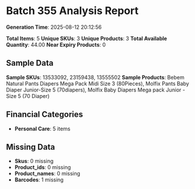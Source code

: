 # Batch 355 Analysis Report

**Generation Time**: 2025-08-12 20:12:56

**Total Items**: 5
**Unique SKUs**: 3
**Unique Products**: 3
**Total Available Quantity**: 44.00
**Near Expiry Products**: 0

## Sample Data
**Sample SKUs**: 13533092, 23159438, 13555502
**Sample Products**: Bebem Natural Pants Diapers Mega Pack Midi Size 3 (80Pieces), Molfix Pants Baby Diaper Junior-Size 5 (70diapers), Molfix Baby Diapers Mega pack Junior - Size 5 (70 Diaper)

## Financial Categories
- **Personal Care**: 5 items

## Missing Data
- **Skus**: 0 missing
- **Product_ids**: 0 missing
- **Product_names**: 0 missing
- **Barcodes**: 1 missing
